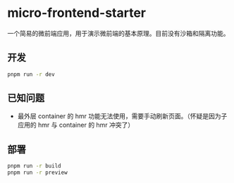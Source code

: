 # micro-frontend-starter

一个简易的微前端应用，用于演示微前端的基本原理。目前没有沙箱和隔离功能。

## 开发

```bash
pnpm run -r dev
```

## 已知问题

- 最外层 container 的 hmr 功能无法使用，需要手动刷新页面。（怀疑是因为子应用的 hmr 与 container 的 hmr 冲突了）

## 部署
```bash
pnpm run -r build
pnpm run -r preview
```

